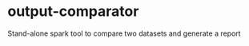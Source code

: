 output-comparator
=================

Stand-alone spark tool to compare two datasets and generate a report
